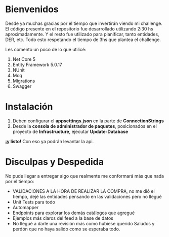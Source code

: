 # Bienvenidos
Desde ya muchas gracias por el tiempo que invertirán viendo mi challenge.
El código presente en el repositorio fue desarrollado utilizando 2:30 hs aproximadamente. Y el resto fue utilizado para planificar, tanto entidades, DER, etc.
Todo esto respetando el tiempo de 3hs que plantea el challenge.

Les comento un poco de lo que utilicé:
1. Net Core 5
2. Entity Framework 5.0.17
3. NUnit
4. Moq
5. Migrations
6. Swagger

# Instalación
1. Deben configurar el **appsettings.json** en la parte de **ConnectionStrings**
2. Desde la **consola de administrador de paquetes**, posicionados en el proyecto de **Infrastructure**, ejecutar **Update-Database**

**¡y listo!**
Con eso ya podrán levantar la api.

# Disculpas y Despedida
No pude llegar a entregar algo que realmente me conformará más que nada por el tiempo:
- VALIDACIONES A LA HORA DE REALIZAR LA COMPRA, no me dió el tiempo, dejé las entidades pensando en las validaciones pero no llegué
- Unit Tests para todo
- Automapper
- Endpoints para explorar los demás catálogos que agregué
- Ejemplos más claros del feed a la base de datos
- No llegué a darle una revisión más como hubiese querido
Saludos y perdón que no haya salido como se esperaba todo.